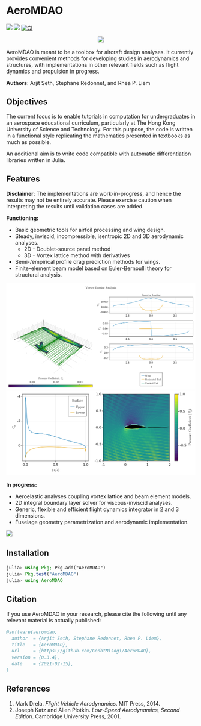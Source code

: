 # AeroMDAO

[![](https://img.shields.io/badge/docs-stable-blue.svg)](https://godotmisogi.github.io/AeroMDAO.jl/stable/)
[![](https://img.shields.io/badge/docs-dev-blue.svg)](https://godotmisogi.github.io/AeroMDAO.jl/dev/)
[![CI](https://github.com/GodotMisogi/AeroMDAO.jl/workflows/CI/badge.svg?branch=main)](https://github.com/GodotMisogi/AeroMDAO.jl/actions?query=workflow%3ACI+branch%3Amain)

<p align="center">
<img width="60%", src="https://raw.githubusercontent.com/GodotMisogi/AeroMDAO.jl/main/docs/src/assets/logo.svg">
</p>

AeroMDAO is meant to be a toolbox for aircraft design analyses. It currently provides convenient methods for developing studies in aerodynamics and structures, with implementations in other relevant fields such as flight dynamics and propulsion in progress.

**Authors**: Arjit Seth, Stephane Redonnet, and Rhea P. Liem

## Objectives

The current focus is to enable tutorials in computation for undergraduates in an aerospace educational curriculum, particularly at The Hong Kong University of Science and Technology. For this purpose, the code is written in a functional style replicating the mathematics presented in textbooks as much as possible.

An additional aim is to write code compatible with automatic differentiation libraries written in Julia.

## Features

**Disclaimer**: The implementations are work-in-progress, and hence the results may not be entirely accurate. Please exercise caution when interpreting the results until validation cases are added.

**Functioning:**

- Basic geometric tools for airfoil processing and wing design. 
- Steady, inviscid, incompressible, isentropic 2D and 3D aerodynamic analyses.
  - 2D - Doublet-source panel method
  - 3D - Vortex lattice method with derivatives
- Semi-/empirical profile drag prediction methods for wings.
- Finite-element beam model based on Euler-Bernoulli theory for structural analysis.

![](plots/VortexLattice.svg)
![](plots/LinearVortex.svg)

**In progress:**

- Aeroelastic analyses coupling vortex lattice and beam element models.
- 2D integral boundary layer solver for viscous-inviscid analyses.
- Generic, flexible and efficient flight dynamics integrator in 2 and 3 dimensions.
- Fuselage geometry parametrization and aerodynamic implementation.

![](https://godot-bloggy.xyz/post/diagrams/AerostructAircraft.svg)

## Installation

```julia
julia> using Pkg; Pkg.add("AeroMDAO")
julia> Pkg.test("AeroMDAO")
julia> using AeroMDAO
```

## Citation

If you use AeroMDAO in your research, please cite the following until any relevant material is actually published:

```bibtex
@software{aeromdao,
  author  = {Arjit Seth, Stephane Redonnet, Rhea P. Liem},
  title   = {AeroMDAO},
  url     = {https://github.com/GodotMisogi/AeroMDAO},
  version = {0.3.4},
  date    = {2021-02-15},
}
```

## References

1. Mark Drela. _Flight Vehicle Aerodynamics_. MIT Press, 2014.
2. Joseph Katz and Allen Plotkin. _Low-Speed Aerodynamics, Second Edition_. Cambridge University Press, 2001.